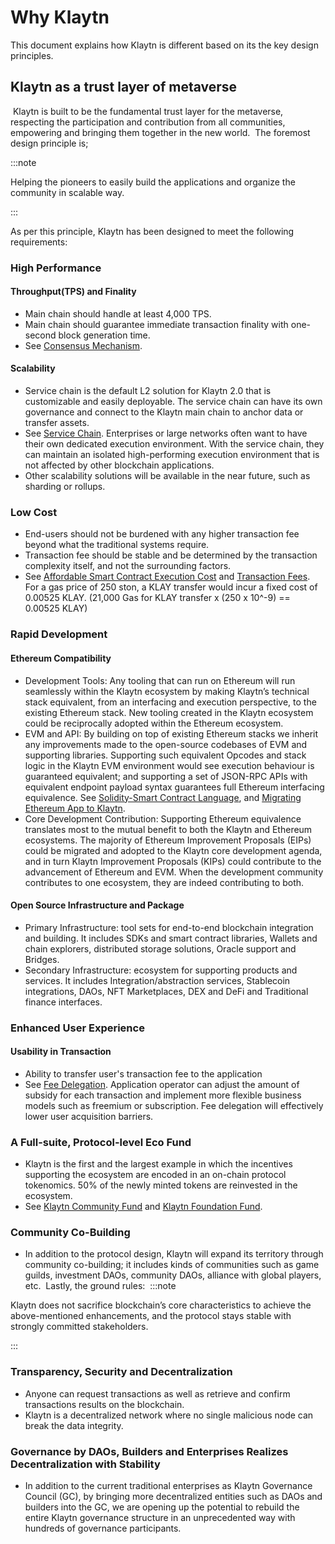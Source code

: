 # Why Klaytn

This document explains how Klaytn is different based on its the key design principles.

## Klaytn as a trust layer of metaverse <a id="klaytn-as-a-trust-layer-of-metaverse"></a>
​
Klaytn is built to be the fundamental trust layer for the metaverse, respecting the participation and contribution from all communities, empowering and bringing them together in the new world.
​
The foremost design principle is;

:::note

Helping the pioneers to easily build the applications and organize the community in scalable way. 

:::

As per this principle, Klaytn has been designed to meet the following requirements:
​
### High Performance <a id="high-performance"></a>
#### Throughput(TPS) and Finality <a id="throughput-and-finality"></a>
- Main chain should handle at least 4,000 TPS. 
- Main chain should guarantee immediate transaction finality with one-second block generation time.
- See [Consensus Mechanism].
​
#### Scalability <a id="scalability"></a>
- Service chain is the default L2 solution for Klaytn 2.0 that is customizable and easily deployable. The service chain can have its own governance and connect to the Klaytn main chain to anchor data or transfer assets. 
- See [Service Chain]. Enterprises or large networks often want to have their own dedicated execution environment. With the service chain, they can maintain an isolated high-performing execution environment that is not affected by other blockchain applications.
- Other scalability solutions will be available in the near future, such as sharding or rollups.
​
### Low Cost  <a id="low-cost"></a>
- End-users should not be burdened with any higher transaction fee beyond what the traditional systems require.
- Transaction fee should be stable and be determined by the transaction complexity itself, and not the surrounding factors.
- See [Affordable Smart Contract Execution Cost] and [Transaction Fees]. For a gas price of 250 ston, a KLAY transfer would incur a fixed cost of 0.00525 KLAY. (21,000 Gas for KLAY transfer x (250 x 10^-9) == 0.00525 KLAY) 
​
### Rapid Development <a id="rapid-development"></a>
#### Ethereum Compatibility <a id="ethereum-compatibility"></a>
- Development Tools: Any tooling that can run on Ethereum will run seamlessly within the Klaytn ecosystem by making Klaytn’s technical stack equivalent, from an interfacing and execution
perspective, to the existing Ethereum stack. New tooling created in the Klaytn ecosystem could be reciprocally adopted within the Ethereum ecosystem.
- EVM and API: By building on top of existing Ethereum stacks we inherit any improvements made to the open-source codebases of EVM and supporting libraries. Supporting such equivalent Opcodes and stack logic in the Klaytn EVM environment would see execution behaviour is guaranteed equivalent; and supporting a set of JSON-RPC APIs with equivalent endpoint payload syntax guarantees full Ethereum interfacing equivalence. See [Solidity-Smart Contract Language], and [Migrating Ethereum App to Klaytn].
- Core Development Contribution: Supporting Ethereum equivalence translates most to the mutual benefit to both the Klaytn and Ethereum ecosystems. The majority of Ethereum Improvement Proposals (EIPs) could be migrated and adopted to the Klaytn core development agenda, and in turn Klaytn Improvement Proposals (KIPs) could contribute to the advancement of Ethereum and EVM. When the development community contributes to one ecosystem, they are indeed contributing to both.
​
#### Open Source Infrastructure and Package <a id="open-source-infrastructure-and-package"></a>
- Primary Infrastructure: tool sets for end-to-end blockchain integration and building. It includes SDKs and smart contract libraries, Wallets and chain explorers, distributed storage solutions, Oracle support and Bridges.
- Secondary Infrastructure: ecosystem for supporting products and services. It includes Integration/abstraction services, Stablecoin integrations, DAOs, NFT Marketplaces, DEX and DeFi and Traditional finance interfaces.
​
### Enhanced User Experience <a id="enhanced-user-experience"></a>
#### Usability in Transaction <a id="usability-in-transaction"></a>
- Ability to transfer user's transaction fee to the application 
- See [Fee Delegation]. Application operator can adjust the amount of subsidy for each transaction and implement more flexible business models such as freemium or subscription. Fee delegation will effectively lower user acquisition barriers.
​
​
### A Full-suite, Protocol-level Eco Fund <a id="contribution-reward"></a>
- Klaytn is the first and the largest example in which the incentives supporting the ecosystem are encoded in an on-chain protocol tokenomics. 50% of the newly minted tokens are reinvested in the ecosystem.
- See [Klaytn Community Fund](token-economy.md#klaytn-community-fund) and [Klaytn Foundation Fund](token-economy.md#klaytn-foundation-fund).
​
​
### Community Co-Building <a id="community-co-building"></a>
- In addition to the protocol design, Klaytn will expand its territory through community co-building; it includes kinds of communities such as game guilds, investment DAOs, community DAOs, alliance with global players, etc. 
​
Lastly, the ground rules:
​
:::note

Klaytn does not sacrifice blockchain’s core characteristics to achieve the above-mentioned enhancements, and the protocol stays stable with strongly committed stakeholders.

:::

### Transparency, Security and Decentralization <a id="transparency-security-and-decentralization"></a>
- Anyone can request transactions as well as retrieve and confirm transactions results on the blockchain.
- Klaytn is a decentralized network where no single malicious node can break the data integrity.
​
### Governance by DAOs, Builders and Enterprises Realizes Decentralization with Stability <a id="governance-by-trusted-entities"></a>
- In addition to the current traditional enterprises as Klaytn Governance Council (GC), by bringing more decentralized entities such as DAOs and builders into the GC, we are opening up the potential to rebuild the entire Klaytn governance structure in an unprecedented way with hundreds of governance participants. 

[Decoupling of Key Pairs from Addresses]: ./accounts.md#decoupling-key-pairs-from-addresses
[Multiple Key Pairs and Role-Based Keys]: ./accounts.md#multiple-key-pairs-and-role-based-keys
[Human-Readable Address]: ./accounts.md#human-readable-address-hra
[Consensus Mechanism]: ./consensus-mechanism.md
[Affordable Smart Contract Execution Cost]: computation/klaytn-smart-contract.md#affordable-smart-contract-execution-cost
[Transaction Fees]: ./transaction-fees.md
[Fee Delegation]: ./transactions/transactions.md#fee-delegation
[Service Chain]: ./scaling-solutions.md#service-chain
[Solidity-Smart Contract Language]: ../build/smart-contracts/solidity-smart-contract-language.md
[Truffle]: ../build/smart-contracts/ide-and-tools/truffle.md
[Migrating Ethereum App to Klaytn]: ../build/tutorials/migrating-ethereum-app-to-klaytn.md
[Incentive Program]: ./token-economy.md
[Klaytn Improvement Reserve]: ./token-economy.md#klaytn-improvement-reserve
[Klaytn Growth Fund]: ./token-economy.md#klaytn-growth-fund
